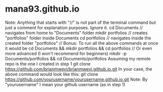 # mana93.github.io
Note: Anything that starts with "//" is not part of the terminal command but just a comment for explanation purposes. Ignore it.
cd Documents // navigates from home to "Documents" folder
mkdir portfolios // creates "portfolios" folder inside Documents
cd portfolios // navigates inside the created folder "portfolios"
// Bonus: To run all the above commands at once it would be
cd Documents && mkdir portfolios && cd portfolios
// Or even more advanced (I won't recommend for beginners)
mkdir -p Documents/portfolios && cd Documents/portfolios
Assuming my remote repo is the one I created in step 1
git clone https://github.com/brianmwevi/brianmwevi.github.io.git
In your case, the above command would look like this:
git clone https://github.com/yourusername/yourusername.github.io.git
Note: By "yourusername" I mean your github username (as in step 1)
